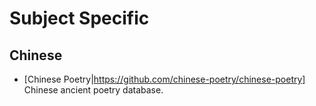 # Subject Specific

## Chinese

- [Chinese Poetry|https://github.com/chinese-poetry/chinese-poetry] Chinese ancient poetry database. 
